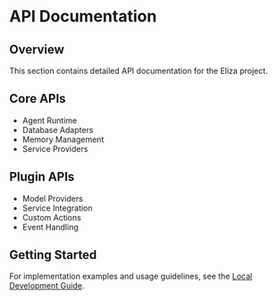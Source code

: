 # API Documentation

## Overview

This section contains detailed API documentation for the Eliza project.

## Core APIs

- Agent Runtime
- Database Adapters
- Memory Management
- Service Providers

## Plugin APIs

- Model Providers
- Service Integration
- Custom Actions
- Event Handling

## Getting Started

For implementation examples and usage guidelines, see the [Local Development Guide](../guides/local-development.md).
